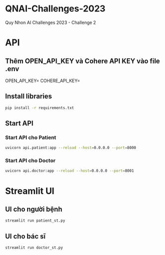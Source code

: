 # QNAI-Challenges-2023
Quy Nhon AI Challenges 2023 - Challenge 2

# API

## Thêm OPEN_API_KEY và Cohere API KEY vào file .env
OPEN_API_KEY=
COHERE_API_KEY=

## Install libraries

```bash
pip install -r requirements.txt
```

## Start API

### Start API cho Patient

```bash
uvicorn api.patient:app --reload --host=0.0.0.0 --port=8000
```

### Start API cho Doctor

```bash
uvicorn api.doctor:app --reload --host=0.0.0.0 --port=8001
```

# Streamlit UI

## UI cho người bệnh

```bash
streamlit run patient_st.py
```

## UI cho bác sĩ

```bash
streamlit run doctor_st.py
```